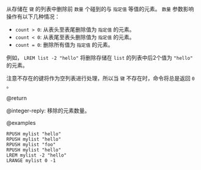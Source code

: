 从存储在 `键` 的列表中删除前 `数量` 个碰到的与 `指定值` 等值的元素。
 `数量` 参数影响操作有以下几种情况：

* `count > 0`: 从表头至表尾删除值为 `指定值` 的元素。
* `count < 0`: 从表尾至表头删除值为 `指定值` 的元素。
* `count = 0`: 删除所有值为 `指定值` 的元素。

例如， `LREM list -2 "hello"` 将删除存储在 `list` 的列表中后2个值为 `"hello"` 的元素。

注意不存在的键将作为空列表进行处理，所以当 `键` 不存在时，命令将总是返回 `0` 。

@return

@integer-reply: 移除的元素数量。

@examples

```cli
RPUSH mylist "hello"
RPUSH mylist "hello"
RPUSH mylist "foo"
RPUSH mylist "hello"
LREM mylist -2 "hello"
LRANGE mylist 0 -1
```
